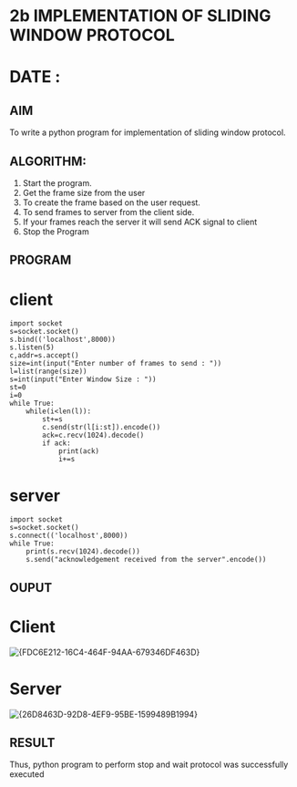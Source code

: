 # 2b IMPLEMENTATION OF SLIDING WINDOW PROTOCOL
# DATE :
## AIM

To write a python program for implementation of sliding window protocol.

## ALGORITHM:

1. Start the program.
2. Get the frame size from the user
3. To create the frame based on the user request.
4. To send frames to server from the client side.
5. If your frames reach the server it will send ACK signal to client
6. Stop the Program
   
## PROGRAM

# client
```
import socket
s=socket.socket()
s.bind(('localhost',8000))
s.listen(5)
c,addr=s.accept()
size=int(input("Enter number of frames to send : "))
l=list(range(size))
s=int(input("Enter Window Size : "))
st=0
i=0
while True:
    while(i<len(l)):
        st+=s
        c.send(str(l[i:st]).encode())
        ack=c.recv(1024).decode()
        if ack:
            print(ack)
            i+=s
```
# server

```
import socket
s=socket.socket()
s.connect(('localhost',8000))
while True:
    print(s.recv(1024).decode())
    s.send("acknowledgement received from the server".encode())

```

## OUPUT

# Client

![{FDC6E212-16C4-464F-94AA-679346DF463D}](https://github.com/user-attachments/assets/4d4ef297-0cdd-4004-8048-4b9ece8f4ddf)


# Server 

![{26D8463D-92D8-4EF9-95BE-1599489B1994}](https://github.com/user-attachments/assets/7d2cf2e3-226a-400a-b126-04950f4faa98)

## RESULT
Thus, python program to perform stop and wait protocol was successfully executed
